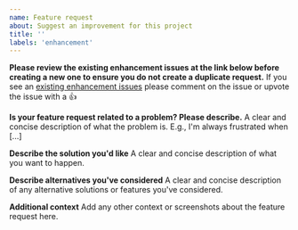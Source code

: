```yaml
---
name: Feature request
about: Suggest an improvement for this project
title: ''
labels: 'enhancement'
---
```


**Please review the existing enhancement issues at the link below before creating a new one to ensure you do not create a duplicate request.**
If you see an [existing enhancement issues](https://github.com/hirosystems/connect/issues?q=is%3Aissue+is%3Aopen+label%3Aenhancement) please comment on the issue or upvote the issue with a :thumbsup:

**Is your feature request related to a problem? Please describe.**
A clear and concise description of what the problem is. E.g., I'm always frustrated when [...]

**Describe the solution you'd like**
A clear and concise description of what you want to happen.

**Describe alternatives you've considered**
A clear and concise description of any alternative solutions or features you've considered.

**Additional context**
Add any other context or screenshots about the feature request here.
